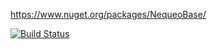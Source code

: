 https://www.nuget.org/packages/NequeoBase/

[![Build Status](http://www.nequeo.com.au:8080/job/Nequeo%20Base/badge/icon)](http://www.nequeo.com.au:8080/buildStatus/icon?job=Nequeo%20Base)

